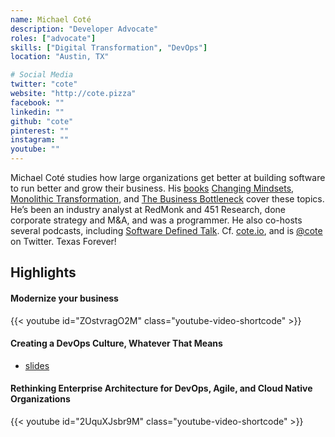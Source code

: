 ```yaml
---
name: Michael Coté
description: "Developer Advocate"
roles: ["advocate"]
skills: ["Digital Transformation", "DevOps"]
location: "Austin, TX"

# Social Media 
twitter: "cote"
website: "http://cote.pizza"
facebook: ""
linkedin: ""
github: "cote"
pinterest: ""
instagram: ""
youtube: ""
---
```


Michael Coté studies how large organizations get better at building software to run better and grow their business. His <a href="https://cote.io/books/">books</a> <a href="https://tanzu.vmware.com/content/ebooks/changing-mindsets-the-missing-ingredient-to-digital-transformation">Changing Mindsets</a>, <a href="https://pivotal.io/monolithictransformation">Monolithic Transformation</a>, and <a href="https://content.pivotal.io/ebooks/the-business-bottleneck">The Business Bottleneck</a> cover these topics. He’s been an industry analyst at RedMonk and 451 Research, done corporate strategy and M&A, and was a programmer. He also co-hosts several podcasts, including <a href="https://www.softwaredefinedtalk.com/">Software Defined Talk</a>. Cf. <a href="https://cote.io/">cote.io</a>, and is <a href="https://twitter.com/cote">@cote</a> on Twitter. Texas Forever!

<!--more-->

## Highlights

#### Modernize your business

{{< youtube id="ZOstvragO2M" class="youtube-video-shortcode" >}}

<!-- {{< slideshare id="230546348" >}} -->

#### Creating a DevOps Culture, Whatever That Means

* [slides](https://noti.st/cote/KPk3sa/creating-a-devops-culture-whatever-that-means#s8r8VOc)

#### Rethinking Enterprise Architecture for DevOps, Agile, and Cloud Native Organizations
{{< youtube id="2UquXJsbr9M" class="youtube-video-shortcode" >}}